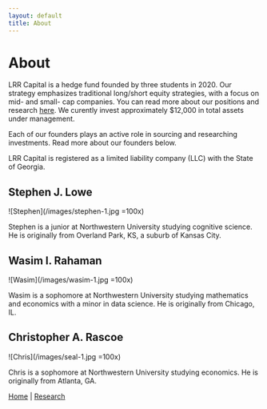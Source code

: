 ```yaml
---
layout: default
title: About
---
```

# About

LRR Capital is a hedge fund founded by three students in 2020. Our strategy emphasizes traditional long/short equity strategies, with a focus on mid- and small- cap companies. You can read more about our positions and research <a href="/research">here</a>. We curently invest approximately $12,000 in total assets under management.

Each of our founders plays an active role in sourcing and researching investments. Read more about our founders below.

LRR Capital is registered as a limited liability company (LLC) with the State of Georgia. 

## Stephen J. Lowe

![Stephen](/images/stephen-1.jpg =100x)

Stephen is a junior at Northwestern University studying cognitive science. He is originally from Overland Park, KS, a suburb of Kansas City. 

## Wasim I. Rahaman

![Wasim](/images/wasim-1.jpg =100x)

Wasim is a sophomore at Northwestern University studying mathematics and economics with a minor in data science. He is originally from Chicago, IL.
 
## Christopher A. Rascoe

![Chris](/images/seal-1.jpg =100x)

Chris is a sophomore at Northwestern University studying economics. He is originally from Atlanta, GA. 


<a href="/index">Home</a> | <a href="/research">Research</a>

